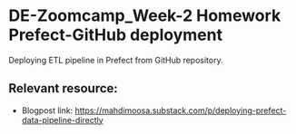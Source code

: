 # DE-Zoomcamp_Week-2 Homework Prefect-GitHub deployment
Deploying ETL pipeline in Prefect from GitHub repository.

## Relevant resource:
* Blogpost link: https://mahdimoosa.substack.com/p/deploying-prefect-data-pipeline-directly

